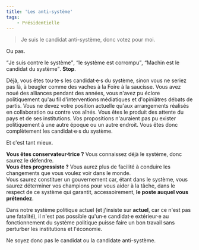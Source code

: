 ```yaml
---
title: 'Les anti-système'
tags:
    - Présidentielle
---
```


> Je suis le candidat anti-système, donc votez pour moi.

Ou pas.

<!-- more -->

<q>Je suis contre le système</q>, <q>le système est corrompu</q>, <q>Machin est
le candidat du système</q>. **Stop**.

Déjà, vous êtes tou·te·s les candidat·e·s du système, sinon vous ne seriez pas
là, à beugler comme des vaches à la Foire à la saucisse. Vous avez noué des
alliances pendant des années, vous n'avez pu éclore politiquement qu'au fil
d'interventions médiatiques et d'opiniâtres débats de partis. Vous ne devez
votre position actuelle qu'aux arrangements réalisés en collaboration ou contre
vos aînés. Vous êtes le produit des attente du pays et de ses institutions. Vos
propositions n'auraient pas pu exister politiquement à une autre époque ou un
autre endroit. Vous êtes donc complètement les candidat·e·s du système.

Et c'est tant mieux.

**Vous êtes conservateur·trice ?** Vous connaissez déjà le système, donc saurez
le défendre.  
**Vous êtes progressiste ?** Vous aurez plus de facilité à conduire les
changements que vous voulez voir dans le monde.  
Vous saurez constituer un gouvernement car, étant dans le système, vous saurez
déterminer vos champions pour vous aider à la tâche, dans le respect de ce
système qui garantit, accessoirement, **le poste auquel vous prétendez**.

Dans notre système politique actuel (et j'insiste sur **actuel**, car ce n'est
pas une fatalité), il n'est pas possible qu'un·e candidat·e extérieur·e au
fonctionnement du système politique puisse faire un bon travail sans perturber
les institutions et l'économie.

Ne soyez donc pas le candidat ou la candidate anti-système.
